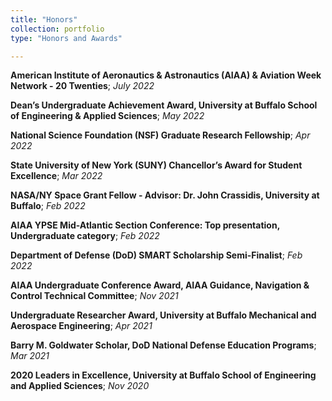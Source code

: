 ```yaml
---
title: "Honors"
collection: portfolio
type: "Honors and Awards"

---
```


**American Institute of Aeronautics & Astronautics (AIAA) & Aviation Week Network - 20 Twenties**; *July 2022*

**Dean’s Undergraduate Achievement Award, University at Buffalo School of Engineering & Applied Sciences**; *May 2022*

**National Science Foundation (NSF) Graduate Research Fellowship**; *Apr 2022*

**State University of New York (SUNY) Chancellor’s Award for Student Excellence**; *Mar 2022*

**NASA/NY Space Grant Fellow - Advisor: Dr. John Crassidis, University at Buffalo**; *Feb 2022*

**AIAA YPSE Mid-Atlantic Section Conference: Top presentation, Undergraduate category**; *Feb 2022*

**Department of Defense (DoD) SMART Scholarship Semi-Finalist**; *Feb 2022*

**AIAA Undergraduate Conference Award, AIAA Guidance, Navigation & Control Technical Committee**; *Nov 2021*

**Undergraduate Researcher Award, University at Buffalo Mechanical and Aerospace Engineering**; *Apr 2021*

**Barry M. Goldwater Scholar, DoD National Defense Education Programs**; *Mar 2021*

**2020 Leaders in Excellence, University at Buffalo School of Engineering and Applied Sciences**; *Nov 2020*

